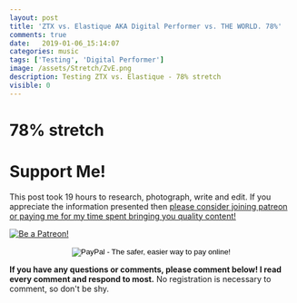 ```yaml
---
layout: post
title: 'ZTX vs. Elastique AKA Digital Performer vs. THE WORLD. 78%'
comments: true
date:   2019-01-06_15:14:07 
categories: music
tags: ['Testing', 'Digital Performer']
image: /assets/Stretch/ZvE.png
description: Testing ZTX vs. Elastique - 78% stretch
visible: 0
---
```


# 78% stretch

  <script type="text/javascript" src="/admc/comparator.js?v={{ site.time | date:'%s' }}"> </script>
  <link rel="stylesheet" type="text/css" href="/admc/admc.css">
<admc path="/assets/Stretch/78" title="78% stretch">
    <file name="ZTXVox78.aac" />
    <file name="ElastiqueVox78.aac" />
</admc>
<admc path="/assets/Stretch/78" title="78% stretch">
    <file name="ZTXPuke78.aac" />
    <file name="ElastiquePuke78.aac" />
</admc>
<admc path="/assets/Stretch/78" title="78% stretch">
    <file name="ZTXOrch78.aac" />
    <file name="ElastiqueOrch78.aac" />
</admc>
<admc path="/assets/Stretch/78" title="78% stretch">
    <file name="ZTXPop78.aac" />
    <file name="ElastiquePop78.aac" />
</admc>
<admc path="/assets/Stretch/78" title="78% stretch">
    <file name="ZTXAcoustic78.aac" />
    <file name="ElastiqueAcoustic78.aac" />
</admc>
<admc path="/assets/Stretch/78" title="78% stretch">
    <file name="ZTXDrum78.aac" />
    <file name="ElastiqueDrum78.aac" />
</admc>
<admc path="/assets/Stretch/78" title="78% stretch">
    <file name="ZTXBass78.aac" />
    <file name="ElastiqueBass78.aac" />
</admc>
<admc path="/assets/Stretch/78" title="78% stretch">
    <file name="ZTXTrumpet78.aac" />
    <file name="ElastiqueTrumpet78.aac" />
</admc>

# Support Me!

This post took 19 hours to research, photograph, write and edit. If you appreciate the information presented then <a href="/DonateNow/">please consider joining patreon or paying me for my time spent bringing you quality content!</a>

<a href="https://www.patreon.com/bePatron?u=7465992"> <img class="patreon-button" src="/assets/Patreon.png" alt="Be a Patreon!"></a>

<form style="text-align: center;" action="https://www.paypal.com/cgi-bin/webscr" method="post" target="_top">
<input type="hidden" name="cmd" value="_s-xclick">
<input type="hidden" name="hosted_button_id" value="BR247JAZBTUJJ">
<input type="image" src="https://www.paypalobjects.com/en_US/i/btn/btn_donateCC_LG.gif" border="0" name="submit" alt="PayPal - The safer, easier way to pay online!">
<img alt="" border="0" src="https://www.paypalobjects.com/en_US/i/scr/pixel.gif" width="1" height="1">
</form>

**If you have any questions or comments, please comment below! I read every comment and respond to most.** No registration is necessary to comment, so don't be shy.

